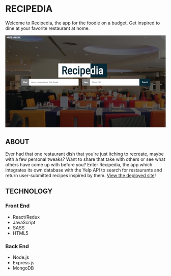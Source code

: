 # RECIPEDIA
Welcome to Recipedia, the app for the foodie on a budget. Get inspired to dine at your favorite restaurant at home.

![app page](/client/public/recipedia.png)

## ABOUT
Ever had that one restaurant dish that you're just itching to recreate, maybe with a few personal tweaks? Want to share that take with others or see what others have come up with before you? Enter Recipedia, the app which integrates its own database with the Yelp API to search for restaurants and return user-submitted recipes inspired by them. [View the deployed site](https://shielded-spire-80737.herokuapp.com)!


## TECHNOLOGY

### Front End
* React/Redux
* JavaScript
* SASS
* HTML5

### Back End
* Node.js
* Express.js
* MongoDB
